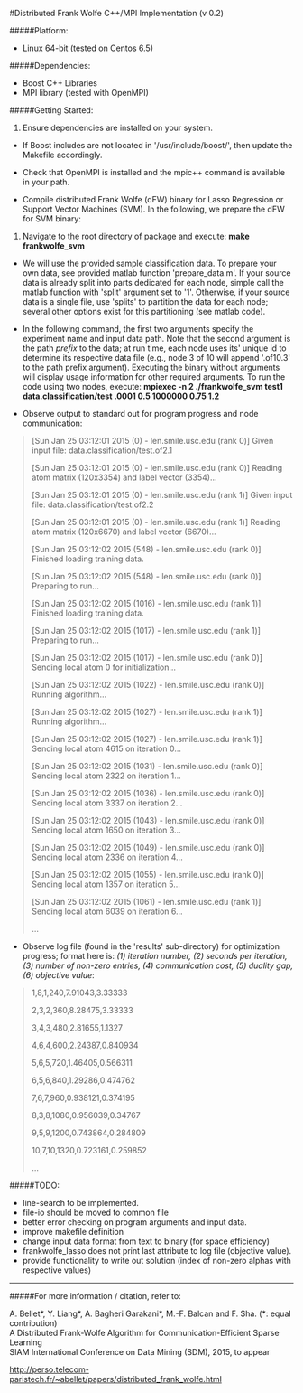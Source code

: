 #Distributed Frank Wolfe C++/MPI Implementation (v 0.2)

#####Platform: 
* Linux 64-bit (tested on Centos 6.5)

#####Dependencies:
* Boost C++ Libraries
* MPI library (tested with OpenMPI)

#####Getting Started: 
1. Ensure dependencies are installed on your system. 
 * If Boost includes are not located in '/usr/include/boost/', then update the Makefile accordingly. 
 * Check that OpenMPI is installed and the mpic++ command is available in your path.

* Compile distributed Frank Wolfe (dFW) binary for Lasso Regression or Support Vector Machines (SVM). In the following, we prepare the dFW for SVM binary: 
 1. Navigate to the root directory of package and execute: **make frankwolfe\_svm**

 * We will use the provided sample classification data. To prepare your own data, see provided matlab function 'prepare\_data.m'. If your source data is already split into parts dedicated for each node, simple call the matlab function with 'split' argument set to '1'. Otherwise, if your source data is a single file, use 'splits' to partition the data for each node; several other options exist for this partitioning (see matlab code).

 * In the following command, the first two arguments specify the experiment name and input data path. Note that the second argument is the path *prefix* to the data; at run time, each node uses its' unique id to determine its respective data file (e.g., node 3 of 10 will append '.of10.3' to the path prefix argument). Executing the binary without arguments will display usage information for other required arguments. To run the code using two nodes, execute: **mpiexec -n 2 ./frankwolfe_svm test1 data.classification/test .0001 0.5 1000000 0.75 1.2** 

 * Observe output to standard out for program progress and node communication: 
> [Sun Jan 25 03:12:01 2015 (0) - len.smile.usc.edu (rank 0)]     Given input file: data.classification/test.of2.1
>
> [Sun Jan 25 03:12:01 2015 (0) - len.smile.usc.edu (rank 0)]     Reading atom matrix (120x3354) and label vector (3354)...
>
> [Sun Jan 25 03:12:01 2015 (0) - len.smile.usc.edu (rank 1)]     Given input file: data.classification/test.of2.2
>
> [Sun Jan 25 03:12:01 2015 (0) - len.smile.usc.edu (rank 1)]     Reading atom matrix (120x6670) and label vector (6670)...
>
> [Sun Jan 25 03:12:02 2015 (548) - len.smile.usc.edu (rank 0)]   Finished loading training data.
>
> [Sun Jan 25 03:12:02 2015 (548) - len.smile.usc.edu (rank 0)]   Preparing to run...
>
> [Sun Jan 25 03:12:02 2015 (1016) - len.smile.usc.edu (rank 1)]  Finished loading training data.
>
> [Sun Jan 25 03:12:02 2015 (1017) - len.smile.usc.edu (rank 1)]  Preparing to run...
>
> [Sun Jan 25 03:12:02 2015 (1017) - len.smile.usc.edu (rank 0)]  Sending local atom 0 for initialization...
>
> [Sun Jan 25 03:12:02 2015 (1022) - len.smile.usc.edu (rank 0)]  Running algorithm...
>
> [Sun Jan 25 03:12:02 2015 (1027) - len.smile.usc.edu (rank 1)]  Running algorithm...
>
> [Sun Jan 25 03:12:02 2015 (1027) - len.smile.usc.edu (rank 1)]  Sending local atom 4615 on iteration 0...
>
> [Sun Jan 25 03:12:02 2015 (1031) - len.smile.usc.edu (rank 0)]  Sending local atom 2322 on iteration 1...
>
> [Sun Jan 25 03:12:02 2015 (1036) - len.smile.usc.edu (rank 0)]  Sending local atom 3337 on iteration 2...
>
> [Sun Jan 25 03:12:02 2015 (1043) - len.smile.usc.edu (rank 0)]  Sending local atom 1650 on iteration 3...
>
> [Sun Jan 25 03:12:02 2015 (1049) - len.smile.usc.edu (rank 0)]  Sending local atom 2336 on iteration 4...
>
> [Sun Jan 25 03:12:02 2015 (1055) - len.smile.usc.edu (rank 0)]  Sending local atom 1357 on iteration 5...
>
> [Sun Jan 25 03:12:02 2015 (1061) - len.smile.usc.edu (rank 1)]  Sending local atom 6039 on iteration 6...
>
> ...


 * Observe log file (found in the 'results' sub-directory) for optimization progress; format here is: *(1) iteration number, (2) seconds per iteration, (3) number of non-zero entries, (4) communication cost, (5) duality gap, (6) objective value*:
>1,8,1,240,7.91043,3.33333
>
>2,3,2,360,8.28475,3.33333
>
>3,4,3,480,2.81655,1.1327
>
>4,6,4,600,2.24387,0.840934
>
>5,6,5,720,1.46405,0.566311
>
>6,5,6,840,1.29286,0.474762
>
>7,6,7,960,0.938121,0.374195
>
>8,3,8,1080,0.956039,0.34767
>
>9,5,9,1200,0.743864,0.284809
>
>10,7,10,1320,0.723161,0.259852
>
> ...


#####TODO:
- line-search to be implemented.
- file-io should be moved to common file
- better error checking on program arguments and input data.
- improve makefile definition
- change input data format from text to binary (for space efficiency)
- frankwolfe\_lasso does not print last attribute to log file (objective value).
- provide functionality to write out solution (index of non-zero alphas with respective values)

-----------------

#####For more information / citation, refer to: 

A. Bellet\*, Y. Liang\*, A. Bagheri Garakani\*, M.-F. Balcan and F. Sha. (\*: equal contribution)  
A Distributed Frank-Wolfe Algorithm for Communication-Efficient Sparse Learning  
SIAM International Conference on Data Mining (SDM), 2015, to appear  

http://perso.telecom-paristech.fr/~abellet/papers/distributed_frank_wolfe.html
